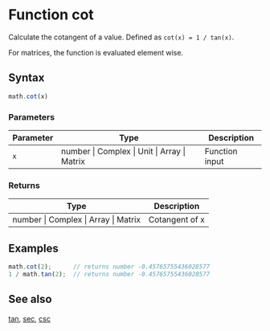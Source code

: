 <!-- Note: This file is automatically generated from source code comments. Changes made in this file will be overridden. -->

# Function cot

Calculate the cotangent of a value. Defined as `cot(x) = 1 / tan(x)`.

For matrices, the function is evaluated element wise.


## Syntax

```js
math.cot(x)
```

### Parameters

Parameter | Type | Description
--------- | ---- | -----------
`x` | number &#124; Complex &#124; Unit &#124; Array &#124; Matrix | Function input

### Returns

Type | Description
---- | -----------
number &#124; Complex &#124; Array &#124; Matrix | Cotangent of x


## Examples

```js
math.cot(2);      // returns number -0.45765755436028577
1 / math.tan(2);  // returns number -0.45765755436028577
```


## See also

[tan](tan.md),
[sec](sec.md),
[csc](csc.md)
